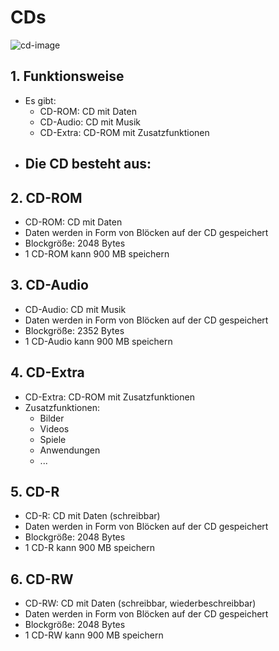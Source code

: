 # CDs
![cd-image](https://upload.wikimedia.org/wikipedia/commons/e/ed/Compact_Disc_wordmark.svg)
## 1. Funktionsweise
- Es gibt:
  - CD-ROM: CD mit Daten
  - CD-Audio: CD mit Musik
  - CD-Extra: CD-ROM mit Zusatzfunktionen
- Die CD besteht aus:
  - 






## 2. CD-ROM
- CD-ROM: CD mit Daten
- Daten werden in Form von Blöcken auf der CD gespeichert
- Blockgröße: 2048 Bytes
- 1 CD-ROM kann 900 MB speichern

## 3. CD-Audio
- CD-Audio: CD mit Musik
- Daten werden in Form von Blöcken auf der CD gespeichert
- Blockgröße: 2352 Bytes
- 1 CD-Audio kann 900 MB speichern

## 4. CD-Extra
- CD-Extra: CD-ROM mit Zusatzfunktionen
- Zusatzfunktionen:
  - Bilder
  - Videos
  - Spiele
  - Anwendungen
  - ...

## 5. CD-R
- CD-R: CD mit Daten (schreibbar)
- Daten werden in Form von Blöcken auf der CD gespeichert
- Blockgröße: 2048 Bytes
- 1 CD-R kann 900 MB speichern

## 6. CD-RW
- CD-RW: CD mit Daten (schreibbar, wiederbeschreibbar)
- Daten werden in Form von Blöcken auf der CD gespeichert
- Blockgröße: 2048 Bytes
- 1 CD-RW kann 900 MB speichern